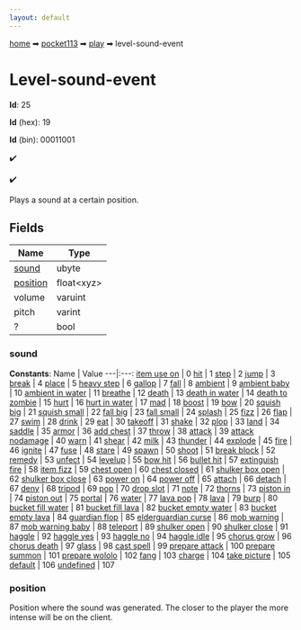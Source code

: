 ```yaml
---
layout: default
---
```


[home](/) ➡ [pocket113](/protocol/pocket113) ➡ [play](/protocol/pocket113/play) ➡ level-sound-event

# Level-sound-event

**Id**: 25

**Id** (hex): 19

**Id** (bin): 00011001

✔️

✔️

Plays a sound at a certain position.

## Fields

Name | Type
---|---
[sound](#sound) | ubyte
[position](#position) | float&lt;xyz&gt;
volume | varuint
pitch | varint
? | bool

### sound

**Constants**:
Name | Value
---|:---:
[item use on](sound_item-use-on) | 0
[hit](sound_hit) | 1
[step](sound_step) | 2
[jump](sound_jump) | 3
[break](sound_break) | 4
[place](sound_place) | 5
[heavy step](sound_heavy-step) | 6
[gallop](sound_gallop) | 7
[fall](sound_fall) | 8
[ambient](sound_ambient) | 9
[ambient baby](sound_ambient-baby) | 10
[ambient in water](sound_ambient-in-water) | 11
[breathe](sound_breathe) | 12
[death](sound_death) | 13
[death in water](sound_death-in-water) | 14
[death to zombie](sound_death-to-zombie) | 15
[hurt](sound_hurt) | 16
[hurt in water](sound_hurt-in-water) | 17
[mad](sound_mad) | 18
[boost](sound_boost) | 19
[bow](sound_bow) | 20
[squish big](sound_squish-big) | 21
[squish small](sound_squish-small) | 22
[fall big](sound_fall-big) | 23
[fall small](sound_fall-small) | 24
[splash](sound_splash) | 25
[fizz](sound_fizz) | 26
[flap](sound_flap) | 27
[swim](sound_swim) | 28
[drink](sound_drink) | 29
[eat](sound_eat) | 30
[takeoff](sound_takeoff) | 31
[shake](sound_shake) | 32
[plop](sound_plop) | 33
[land](sound_land) | 34
[saddle](sound_saddle) | 35
[armor](sound_armor) | 36
[add chest](sound_add-chest) | 37
[throw](sound_throw) | 38
[attack](sound_attack) | 39
[attack nodamage](sound_attack-nodamage) | 40
[warn](sound_warn) | 41
[shear](sound_shear) | 42
[milk](sound_milk) | 43
[thunder](sound_thunder) | 44
[explode](sound_explode) | 45
[fire](sound_fire) | 46
[ignite](sound_ignite) | 47
[fuse](sound_fuse) | 48
[stare](sound_stare) | 49
[spawn](sound_spawn) | 50
[shoot](sound_shoot) | 51
[break block](sound_break-block) | 52
[remedy](sound_remedy) | 53
[unfect](sound_unfect) | 54
[levelup](sound_levelup) | 55
[bow hit](sound_bow-hit) | 56
[bullet hit](sound_bullet-hit) | 57
[extinguish fire](sound_extinguish-fire) | 58
[item fizz](sound_item-fizz) | 59
[chest open](sound_chest-open) | 60
[chest closed](sound_chest-closed) | 61
[shulker box open](sound_shulker-box-open) | 62
[shulker box close](sound_shulker-box-close) | 63
[power on](sound_power-on) | 64
[power off](sound_power-off) | 65
[attach](sound_attach) | 66
[detach](sound_detach) | 67
[deny](sound_deny) | 68
[tripod](sound_tripod) | 69
[pop](sound_pop) | 70
[drop slot](sound_drop-slot) | 71
[note](sound_note) | 72
[thorns](sound_thorns) | 73
[piston in](sound_piston-in) | 74
[piston out](sound_piston-out) | 75
[portal](sound_portal) | 76
[water](sound_water) | 77
[lava pop](sound_lava-pop) | 78
[lava](sound_lava) | 79
[burp](sound_burp) | 80
[bucket fill water](sound_bucket-fill-water) | 81
[bucket fill lava](sound_bucket-fill-lava) | 82
[bucket empty water](sound_bucket-empty-water) | 83
[bucket empty lava](sound_bucket-empty-lava) | 84
[guardian flop](sound_guardian-flop) | 85
[elderguardian curse](sound_elderguardian-curse) | 86
[mob warning](sound_mob-warning) | 87
[mob warning baby](sound_mob-warning-baby) | 88
[teleport](sound_teleport) | 89
[shulker open](sound_shulker-open) | 90
[shulker close](sound_shulker-close) | 91
[haggle](sound_haggle) | 92
[haggle yes](sound_haggle-yes) | 93
[haggle no](sound_haggle-no) | 94
[haggle idle](sound_haggle-idle) | 95
[chorus grow](sound_chorus-grow) | 96
[chorus death](sound_chorus-death) | 97
[glass](sound_glass) | 98
[cast spell](sound_cast-spell) | 99
[prepare attack](sound_prepare-attack) | 100
[prepare summon](sound_prepare-summon) | 101
[prepare wololo](sound_prepare-wololo) | 102
[fang](sound_fang) | 103
[charge](sound_charge) | 104
[take picture](sound_take-picture) | 105
[default](sound_default) | 106
[undefined](sound_undefined) | 107

### position

Position where the sound was generated. The closer to the player the more intense will be on the client.

